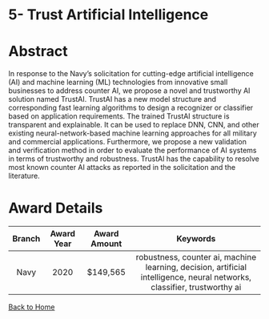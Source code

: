 
5- Trust Artificial Intelligence
================================

# Abstract


In response to the Navy’s solicitation for cutting-edge artificial intelligence (AI) and machine learning (ML) technologies from innovative small businesses to address counter AI, we propose a novel and trustworthy AI solution named TrustAI. TrustAI has a new model structure and corresponding fast learning algorithms to design a recognizer or classifier based on application requirements. The trained TrustAI structure is transparent and explainable. It can be used to replace DNN, CNN, and other existing neural-network-based machine learning approaches for all military and commercial applications. Furthermore, we propose a new validation and verification method in order to evaluate the performance of AI systems in terms of trustworthy and robustness. TrustAI has the capability to resolve most known counter AI attacks as reported in the solicitation and the literature.  

# Award Details

|Branch|Award Year|Award Amount|Keywords|
| :---: | :---: | :---: | :---: |
|Navy|2020|$149,565|robustness, counter ai, machine learning, decision, artificial intelligence, neural networks, classifier, trustworthy ai|
  
  


[Back to Home](https://github.com/chrischow/dod_sbir_awards#2085)